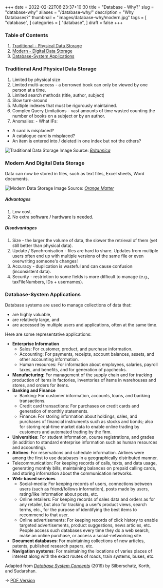 +++
date = 2022-02-22T06:23:37+10:30
title = "Database - Why?"
slug = "database-why"
aliases = "/database-why/"
description = "Why Databases?"
thumbnail = "images/database-why/modern.jpg"
tags = [
    "database",
]
categories = [
    "database",
]
draft = false
+++

### Table of Contents

1. [Traditional - Physical Data Storage](#traditional-and-physical-data-storage)
1. [Modern - Digital Data Storage](#modern-and-digital-data-storage)
1. [Database-System Applications](#database-system-applications)

### Traditional And Physical Data Storage

1. Limited by physical size
1. Limited multi-access - a borrowed book can only be viewed by one person at a
   time.
1. Limited search methods (title, author, subject)
1. Slow turn-around
1. Multiple indexes that must be rigorously maintained.
1. Complex Query Limitations - vast amounts of time wasted counting the number
   of books on a subject or by an author.
1. Anomalies: - What IFs:
- A card is misplaced?
- A catalogue card is misplaced?
- An item is entered into / deleted in one index but not the others?

![Traditional Data Storage](/images/database-why/traditional.webp)
Image Source:
*[Britannica](https://www.britannica.com/story/a-brief-history-of-libraries)*

### Modern And Digital Data Storage

Data can now be stored in files, such as text files, Excel sheets, Word
documents.

![Modern Data Storage](/images/database-why/modern.jpg)
Image Source: *[Orange
Matter](https://orangematter.solarwinds.com/2018/09/06/databases-101-factors-to-consider-when-choosing-a-database/)*

##### Advantages

1. Low cost.
1. No extra software / hardware is needed.

##### Disadvantages

1. Size - the larger the volume of data, the slower the retrieval of them (yet
   still better than physical data).
1. Update / Synchronisation - files are hard to share. Updates from multiple
   users often end up with multiple versions of the same file or even
   overwriting someone's changes!
1. Accuracy - duplication is wasteful and can cause confusion (inconsistent
   data).
1. Security - restriction to some fields is more difficult to manage (e.g.,
   taxFileNumbers, IDs + usernames).

### Database-System Applications

Database systems are used to manage collections of data that:
- are highly valuable,
- are relatively large, and
- are accessed by multiple users and applications, often at the same time.

Here are some representative applications:
- **Enterprise Information**
  - Sales: For customer, product, and purchase information.
  - Accounting: For payments, receipts, account balances, assets, and other
    accounting information.
  - Human resources: For information about employees, salaries, payroll taxes,
    and benefits, and for generation of paychecks.
- **Manufacturing**: For management of the supply chain and for tracking
  production of items in factories, inventories of items in warehouses and
  stores, and orders for items.
- **Banking and Finance**
  - Banking: For customer information, accounts, loans, and banking
    transactions.
  - Credit card transactions: For purchases on credit cards and generation of
    monthly statements.
  - Finance: For storing information about holdings, sales, and purchases of
    financial instruments such as stocks and bonds; also for storing real-time
    market data to enable online trading by customers and automated trading by
    the firm.
- **Universities**: For student information, course registrations, and grades
  (in addition to standard enterprise information such as human resources and
  accounting).
- **Airlines**: For reservations and schedule information. Airlines were among
  the first to use databases in a geographically distributed manner.
- Telecommunication: For keeping records of calls, texts, and data usage,
  generating monthly bills, maintaining balances on prepaid calling cards, and
  storing information about the communication networks.
- **Web-based services**
  - Social-media: For keeping records of users, connections between users (such
    as friend/follows information), posts made by users, rating/like information
    about posts, etc.
  - Online retailers: For keeping records of sales data and orders as for any
    retailer, but also for tracking a user’s product views, search terms, etc.,
    for the purpose of identifying the best items to recommend to that user.
  - Online advertisements: For keeping records of click history to enable
    targeted advertisements, product suggestions, news articles, etc. People
    access such databases every time they do a web search, make an online
    purchase, or access a social-networking site.
- **Document databases**: For maintaining collections of new articles, patents,
  published research papers, etc.
- **Navigation systems**: For maintaining the locations of varies places of
  interest along with the exact routes of roads, train systems, buses, etc.

Adapted from *[Database System
Concepts](https://www.google.com.au/books/edition/Database_System_Concepts/dc5HswEACAAJ?hl=en)*
(2019) by Silberschatz, Korth, and Sudarshan.

-> [PDF
Version](https://raw.githubusercontent.com/Sorosliu1029/Database-Systems/master/Database-System-Concepts-7th-Edition.pdf)
